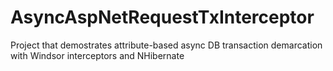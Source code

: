 # AsyncAspNetRequestTxInterceptor
Project that demostrates attribute-based async DB transaction demarcation with Windsor interceptors and NHibernate
